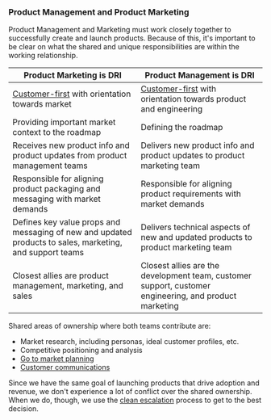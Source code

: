 ### Product Management and Product Marketing

Product Management and Marketing must work closely together to successfully create and launch products. Because of this, it's important to be clear on what the shared and unique responsibilities are within the working relationship.

| Product Marketing is DRI                                                                                                 | Product Management is DRI                                                                                                                 |
| ------------------------------------------------------------------------------------------------------------------------ | ----------------------------------------------------------------------------------------------------------------------------------------- |
| [Customer-first](../../../../company-info-and-process/values/index.md#customer-first) with orientation towards market | [Customer-first](../../../../../company-info-and-process/values/index.md#customer-first) with orientation towards product and engineering |
| Providing important market context to the roadmap                                                                        | Defining the roadmap                                                                                                                      |
| Receives new product info and product updates from product management teams                                              | Delivers new product info and product updates to product marketing team                                                                   |
| Responsible for aligning product packaging and messaging with market demands                                             | Responsible for aligning product requirements with market demands                                                                         |
| Defines key value props and messaging of new and updated products to sales, marketing, and support teams                 | Delivers technical aspects of new and updated products to product marketing team                                                          |
| Closest allies are product management, marketing, and sales                                                              | Closest allies are the development team, customer support, customer engineering, and product marketing                                    |

Shared areas of ownership where both teams contribute are:

- Market research, including personas, ideal customer profiles, etc.
- Competitive positioning and analysis
- [Go to market planning](./rollout_process.md)
- [Customer communications](../index.md#talking-to-customers-and-stakeholders)

Since we have the same goal of launching products that drive adoption and revenue, we don't experience a lot of conflict over the shared ownership. When we do, though, we use the [clean escalation](../../../../company-info-and-process/communication/conflicts.md#clean-escalation) process to get to the best decision.